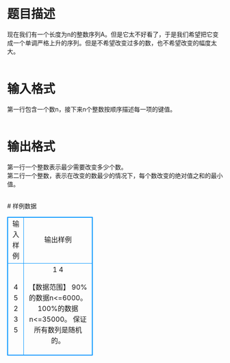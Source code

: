 # 

 
 # 题目描述 
<p>
现在我们有一个长度为n的整数序列A。但是它太不好看了，于是我们希望把它变成一个单调严格上升的序列。但是不希望改变过多的数，也不希望改变的幅度太大。<br><br></p> 

 
 # 输入格式 
<p>
第一行包含一个数n，接下来n个整数按顺序描述每一项的键值。<br><br></p> 

 
 # 输出格式 
<p>
第一行一个整数表示最少需要改变多少个数。<br>第二行一个整数，表示在改变的数最少的情况下，每个数改变的绝对值之和的最小值。<br><br></p> 
# 样例数据
<style>
        table,table tr th, table tr td { border:1px solid #0094ff; }
        table { width: 200px; min-height: 25px; line-height: 25px; text-align: center; border-collapse: collapse;}   
    </style>
<table>
	<tr>
		<td>输入样例</td>
		<td>输出样例</td>
	</tr>
<tr><td>4
5 2 3 5
</td><td>1
4

【数据范围】
90%的数据n<=6000。
100%的数据n<=35000。
保证所有数列是随机的。</td></tr></table>
